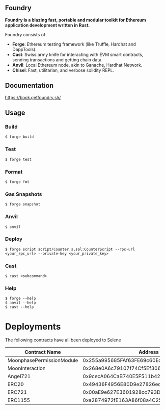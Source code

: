 ## Foundry

**Foundry is a blazing fast, portable and modular toolkit for Ethereum application development written in Rust.**

Foundry consists of:

-   **Forge**: Ethereum testing framework (like Truffle, Hardhat and DappTools).
-   **Cast**: Swiss army knife for interacting with EVM smart contracts, sending transactions and getting chain data.
-   **Anvil**: Local Ethereum node, akin to Ganache, Hardhat Network.
-   **Chisel**: Fast, utilitarian, and verbose solidity REPL.

## Documentation

https://book.getfoundry.sh/

## Usage

### Build

```shell
$ forge build
```

### Test

```shell
$ forge test
```

### Format

```shell
$ forge fmt
```

### Gas Snapshots

```shell
$ forge snapshot
```

### Anvil

```shell
$ anvil
```

### Deploy

```shell
$ forge script script/Counter.s.sol:CounterScript --rpc-url <your_rpc_url> --private-key <your_private_key>
```

### Cast

```shell
$ cast <subcommand>
```

### Help

```shell
$ forge --help
$ anvil --help
$ cast --help
```

# Deployments

The following contracts have all been deployed to Selene

| Contract Name             | Address                                    | Chain    |
| -----------------------   | ------------------------------------------ | -------  |
| MoonphasePermissionModule | 0x255a995685FAf63FE69c60Edd3e414DA3CB8fe7d | Exo      |
| MoonInteraction           | 0x268e0A6c79107f74Cf5Ef3067C110952e9127843 | Selene   |
| Angel721                  | 0x9cecA064CaB740E5F511b426c7dBD7820795fe13 | Selene   |
| ERC20                     | 0x49436F4956E80D9e27826ec6e43f06b9a4E54C69 | Selene   |
| ERC721                    | 0x00aE9e627E3601928cc793De95923346564aC62C | Selene   |
| ERC1155                   | 0xe2874972fE163A86f08a4C25E6d41845487397D9 | Selene   |
